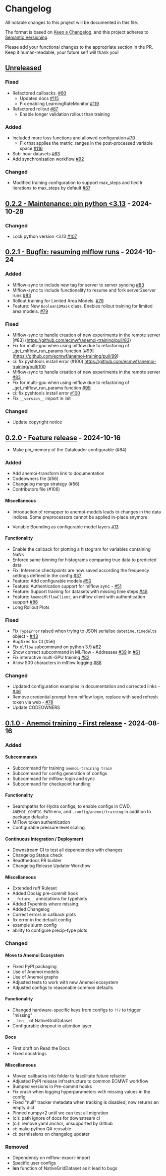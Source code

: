 # Changelog

All notable changes to this project will be documented in this file.

The format is based on [Keep a Changelog](https://keepachangelog.com/en/1.1.0/),
and this project adheres to [Semantic Versioning](https://semver.org/spec/v2.0.0.html).

Please add your functional changes to the appropriate section in the PR.
Keep it human-readable, your future self will thank you!

## [Unreleased](https://github.com/ecmwf/anemoi-training/compare/0.2.2...HEAD)

### Fixed
- Refactored callbacks. [#60](https://github.com/ecmwf/anemoi-training/pulls/60)
    - Updated docs [#115](https://github.com/ecmwf/anemoi-training/pull/115)
    - Fix enabling LearningRateMonitor [#119](https://github.com/ecmwf/anemoi-training/pull/119)
- Refactored rollout [#87](https://github.com/ecmwf/anemoi-training/pulls/87)
    - Enable longer validation rollout than training
### Added
- Included more loss functions and allowed configuration [#70](https://github.com/ecmwf/anemoi-training/pull/70)
   - Fix that applies the metric_ranges in the post-processed variable space [#116](https://github.com/ecmwf/anemoi-training/pull/116)
- Sub-hour datasets [#63](https://github.com/ecmwf/anemoi-training/pull/63)
- Add synchronisation workflow [#92](https://github.com/ecmwf/anemoi-training/pull/92)

### Changed
- Modified training configuration to support max_steps and tied lr iterations to max_steps by default [#67](https://github.com/ecmwf/anemoi-training/pull/67)

## [0.2.2 - Maintenance: pin python <3.13](https://github.com/ecmwf/anemoi-training/compare/0.2.1...0.2.2) - 2024-10-28


### Changed

- Lock python version <3.13 [#107](https://github.com/ecmwf/anemoi-training/pull/107)

## [0.2.1 - Bugfix: resuming mlflow runs](https://github.com/ecmwf/anemoi-training/compare/0.2.0...0.2.1) - 2024-10-24

### Added

- Mlflow-sync to include new tag for server to server syncing [#83](https://github.com/ecmwf/anemoi-training/pull/83)
- Mlflow-sync to include functionality to resume and fork server2server runs [#83](https://github.com/ecmwf/anemoi-training/pull/83)
- Rollout training for Limited Area Models. [#79](https://github.com/ecmwf/anemoi-training/pulls/79)
- Feature: New `Boolean1DMask` class. Enables rollout training for limited area models. [#79](https://github.com/ecmwf/anemoi-training/pulls/79)

### Fixed
- Mlflow-sync to handle creation of new experiments in the remote server [#83] (https://github.com/ecmwf/anemoi-training/pull/83)
- Fix for multi-gpu when using mlflow due to refactoring of _get_mlflow_run_params function [#99] (https://github.com/ecmwf/anemoi-training/pull/99)
- ci: fix pyshtools install error (#100) https://github.com/ecmwf/anemoi-training/pull/100
- Mlflow-sync to handle creation of new experiments in the remote server [#83](https://github.com/ecmwf/anemoi-training/pull/83)
- Fix for multi-gpu when using mlflow due to refactoring of _get_mlflow_run_params function [#99](https://github.com/ecmwf/anemoi-training/pull/99)
- ci: fix pyshtools install error [#100](https://github.com/ecmwf/anemoi-training/pull/100)
- Fix `__version__` import in init

### Changed

- Update copyright notice

## [0.2.0 - Feature release](https://github.com/ecmwf/anemoi-training/compare/0.1.0...0.2.0) - 2024-10-16

- Make pin_memory of the Dataloader configurable (#64)

### Added

- Add anemoi-transform link to documentation
- Codeowners file (#56)
- Changelog merge strategy (#56)
- Contributors file (#106)

#### Miscellaneous

- Introduction of remapper to anemoi-models leads to changes in the data indices. Some preprocessors cannot be applied in-place anymore.

- Variable Bounding as configurable model layers [#13](https://github.com/ecmwf/anemoi-models/issues/13)

#### Functionality

- Enable the callback for plotting a histogram for variables containing NaNs
- Enforce same binning for histograms comparing true data to predicted data
- Fix: Inference checkpoints are now saved according the frequency settings defined in the config [#37](https://github.com/ecmwf/anemoi-training/pull/37)
- Feature: Add configurable models [#50](https://github.com/ecmwf/anemoi-training/pulls/50)
- Feature: Authentication support for mlflow sync - [#51](https://github.com/ecmwf/anemoi-training/pull/51)
- Feature: Support training for datasets with missing time steps [#48](https://github.com/ecmwf/anemoi-training/pulls/48)
- Feature: `AnemoiMlflowClient`, an mlflow client with authentication support [#86](https://github.com/ecmwf/anemoi-training/pull/86)
- Long Rollout Plots

### Fixed

- Fix `TypeError` raised when trying to JSON serialise `datetime.timedelta` object - [#43](https://github.com/ecmwf/anemoi-training/pull/43)
- Bugfixes for CI (#56)
- Fix `mlflow` subcommand on python 3.9 [#62](https://github.com/ecmwf/anemoi-training/pull/62)
- Show correct subcommand in MLFlow - Addresses [#39](https://github.com/ecmwf/anemoi-training/issues/39) in [#61](https://github.com/ecmwf/anemoi-training/pull/61)
- Fix interactive multi-GPU training [#82](https://github.com/ecmwf/anemoi-training/pull/82)
- Allow 500 characters in mlflow logging [#88](https://github.com/ecmwf/anemoi-training/pull/88)

### Changed

- Updated configuration examples in documentation and corrected links - [#46](https://github.com/ecmwf/anemoi-training/pull/46)
- Remove credential prompt from mlflow login, replace with seed refresh token via web - [#78](https://github.com/ecmwf/anemoi-training/pull/78)
- Update CODEOWNERS

## [0.1.0 - Anemoi training - First release](https://github.com/ecmwf/anemoi-training/releases/tag/0.1.0) - 2024-08-16

### Added

#### Subcommands

- Subcommand for training `anemoi-training train`
- Subcommand for config generation of configs
- Subcommand for mlflow: login and sync
- Subcommand for checkpoint handling

#### Functionality

- Searchpaths for Hydra configs, to enable configs in CWD, `ANEMOI_CONFIG_PATH` env, and `.config/anemoi/training` in addition to package defaults
- MlFlow token authentication
- Configurable pressure level scaling

#### Continuous Integration / Deployment

- Downstream CI to test all dependencies with changes
- Changelog Status check
- Readthedocs PR builder
- Changelog Release Updater Workflow

#### Miscellaneous

- Extended ruff Ruleset
- Added Docsig pre-commit hook
- `__future__` annotations for typehints
- Added Typehints where missing
- Added Changelog
- Correct errors in callback plots
- fix error in the default config
- example slurm config
- ability to configure precip-type plots

### Changed

#### Move to Anemoi Ecosystem

- Fixed PyPI packaging
- Use of Anemoi models
- Use of Anemoi graphs
- Adjusted tests to work with new Anemoi ecosystem
- Adjusted configs to reasonable common defaults

#### Functionality

- Changed hardware-specific keys from configs to `???` to trigger "missing"
- `__len__` of NativeGridDataset
- Configurable dropout in attention layer

#### Docs

- First draft on Read the Docs
- Fixed docstrings

#### Miscellaneous

- Moved callbacks into folder to fascilitate future refactor
- Adjusted PyPI release infrastructure to common ECMWF workflow
- Bumped versions in Pre-commit hooks
- Fix crash when logging hyperparameters with missing values in the config
- Fixed "null" tracker metadata when tracking is disabled, now returns an empty dict
- Pinned numpy<2 until we can test all migration
- (ci): path ignore of docs for downstream ci
- (ci): remove yaml anchor, unsupported by Github
- ci: make python QA reusable
- ci: permissions on changelog updater

### Removed

- Dependency on mlflow-export-import
- Specific user configs
- **len** function of NativeGridDataset as it lead to bugs

<!-- Add Git Diffs for Links above -->
